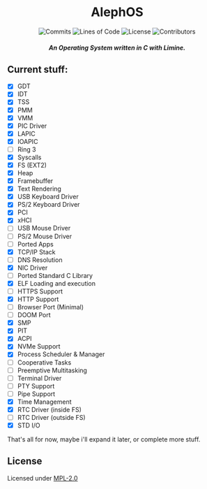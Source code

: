 <div align="center">
    <h1>AlephOS</h1>
    <img src="https://img.shields.io/github/commit-activity/m/voltageddebunked/alephos?label=commits&logo=github" alt="Commits">
    <img src="https://img.shields.io/github/languages/code-size/voltageddebunked/alephos?label=lines%20of%20code" alt="Lines of Code">
    <img src="https://img.shields.io/github/license/voltageddebunked/alephos" alt="License">
    <img src="https://img.shields.io/github/contributors/voltageddebunked/alephos" alt="Contributors">
</div>

<div align="center">
    <h5>
    An Operating System written in C with Limine.
    </h5>
</div>

## Current stuff:

- [x] GDT
- [x] IDT
- [x] TSS
- [x] PMM
- [x] VMM
- [x] PIC Driver
- [x] LAPIC
- [x] IOAPIC
- [ ] Ring 3
- [x] Syscalls
- [x] FS (EXT2)
- [x] Heap
- [x] Framebuffer
- [x] Text Rendering
- [x] USB Keyboard Driver
- [x] PS/2 Keyboard Driver
- [x] PCI
- [x] xHCI
- [ ] USB Mouse Driver
- [ ] PS/2 Mouse Driver
- [ ] Ported Apps
- [x] TCP/IP Stack
- [ ] DNS Resolution
- [x] NIC Driver
- [ ] Ported Standard C Library
- [x] ELF Loading and execution
- [ ] HTTPS Support
- [x] HTTP Support
- [ ] Browser Port (Minimal)
- [ ] DOOM Port
- [x] SMP
- [x] PIT
- [x] ACPI
- [x] NVMe Support
- [x] Process Scheduler & Manager
- [ ] Cooperative Tasks
- [ ] Preemptive Multitasking
- [ ] Terminal Driver
- [ ] PTY Support
- [ ] Pipe Support
- [x] Time Management
- [x] RTC Driver (inside FS)
- [ ] RTC Driver (outside FS)
- [x] STD I/O

That's all for now, maybe i'll expand it later, or complete more stuff.

## License

Licensed under [MPL-2.0](LICENSE)

